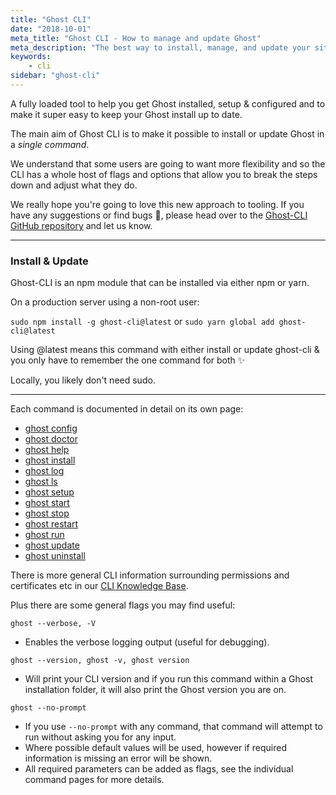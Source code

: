 ```yaml
---
title: "Ghost CLI"
date: "2018-10-01"
meta_title: "Ghost CLI - How to manage and update Ghost"
meta_description: "The best way to install, manage, and update your site locally or when self-hosting Ghost. A full guide for our advanced CLI tool."
keywords:
    - cli
sidebar: "ghost-cli"
---
```


A fully loaded tool to help you get Ghost installed, setup & configured and to make it super easy to keep your Ghost install up to date.

The main aim of Ghost CLI is to make it possible to install or update Ghost in a *single command*. 

We understand that some users are going to want more flexibility and so the CLI has a whole host of flags and options that allow you to break the steps down and adjust what they do.

We really hope you're going to love this new approach to tooling. If you have any suggestions or find bugs 🐛, please head over to the [Ghost-CLI GitHub repository](https://github.com/TryGhost/Ghost-CLI) and let us know.

-------

### Install & Update

Ghost-CLI is an npm module that can be installed via either npm or yarn.

On a production server using a non-root user:

`sudo npm install -g ghost-cli@latest` or `sudo yarn global add ghost-cli@latest`

Using @latest means this command with either install or update ghost-cli & you only have to remember the one command for both ✨

Locally, you likely don't need sudo.

-------

Each command is documented in detail on its own page:

- [ghost config](doc:cli-config) 
- [ghost doctor](doc:cli-doctor)
- [ghost help](doc:cli-help)
- [ghost install](doc:cli-install) 
- [ghost log](doc:cli-log) 
- [ghost ls](doc:cli-ls) 
- [ghost setup](doc:cli-setup) 
- [ghost start](doc:cli-start)
- [ghost stop](doc:cli-stop) 
- [ghost restart](doc:cli-restart) 
- [ghost run](doc:cli-run) 
- [ghost update](doc:cli-update) 
- [ghost uninstall](doc:cli-uninstall)

There is more general CLI information surrounding permissions and certificates etc in our [CLI Knowledge Base](doc:cli-knowledge-base). 

Plus there are some general flags you may find useful:

```
ghost --verbose, -V
```

- Enables the verbose logging output (useful for debugging).

```
ghost --version, ghost -v, ghost version
```

- Will print your CLI version and if you run this command within a Ghost installation folder, it will also print the Ghost version you are on.

```
ghost --no-prompt
```

- If you use `--no-prompt` with any command, that command will attempt to run without asking you for any input. 
- Where possible default values will be used, however if required information is missing an error will be shown. 
- All required parameters can be added as flags, see the individual command pages for more details.

